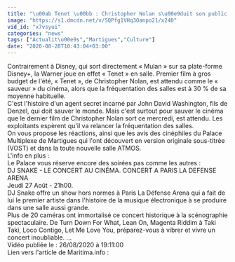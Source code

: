 ```yaml
---
title: "\u00ab Tenet \u00bb : Christopher Nolan s\u00e9duit son public au Palace de Martigues"
image: "https://s1.dmcdn.net/v/SQPfg1VHq3Oanpo21/x240"
vid_id: "x7vsyui"
categories: "news"
tags: ["Actualit\u00e9s","Martigues","Culture"]
date: "2020-08-28T10:43:04+03:00"
---
```

Contrairement à Disney, qui sort directement « Mulan » sur sa plate-forme Disney+, la Warner joue en effet « Tenet » en salle. Premier film à gros budget de l'été, « Tenet », de Christopher Nolan, est attendu comme le « sauveur » du cinéma, alors que la fréquentation des salles est à 30 % de sa moyenne habituelle.  <br>C'est l'histoire d'un agent secret incarné par John David Washington, fils de Denzel, qui doit sauver le monde. Mais c'est surtout pour sauver le cinéma que le dernier film de Christopher Nolan sort ce mercredi, est attendu. Les exploitants espèrent qu'il va relancer la fréquentation des salles.  <br>On vous propose les réactions, ainsi que les avis des cinéphiles du Palace Multiplexe de Martigues qui l'ont découvert en version originale sous-titrée (VOST) et dans la toute nouvelle salle ATMOS.  <br>L'info en plus :  <br>Le Palace vous réserve encore des soirées pas comme les autres :  <br>DJ SNAKE - LE CONCERT AU CINÉMA. CONCERT A PARIS LA DEFENSE ARENA  <br>Jeudi 27 Août - 21h00.  <br>DJ Snake offre un show hors normes à Paris La Défense Arena qui a fait de lui le premier artiste dans l'histoire de la musique électronique à se produire dans une salle aussi grande.  <br>Plus de 20 caméras ont immortalisé ce concert historique à la scénographie spectaculaire. De Turn Down For What, Lean On, Magenta Riddim à Taki Taki, Loco Contigo, Let Me Love You, préparez-vous à vibrer et vivre un concert inoubliable. ...  <br>Vidéo publiée le : 26/08/2020 à 19:11:00  <br>Lien vers l'article de Maritima.info :  <br>
